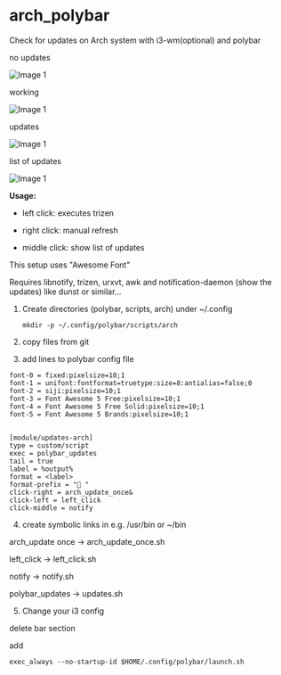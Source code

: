 # arch_polybar
Check for updates on Arch system with i3-wm(optional) and polybar

no updates

![Image 1](https://i.imgur.com/jaV91Uo.png)

working

![Image 1](https://i.imgur.com/9c1pAd9.png)

updates

![Image 1](https://i.imgur.com/H96Ugtr.png)

list of updates

![Image 1](https://i.imgur.com/zjX6ZDV.png)


**Usage:**

* left click: executes trizen

* right click: manual refresh

* middle click: show list of updates


This setup uses "Awesome Font"

Requires libnotify,  trizen, urxvt, awk and notification-daemon (show the updates) like dunst or similar...

1. Create directories (polybar, scripts, arch) under ~/.config
   ```
   mkdir -p ~/.config/polybar/scripts/arch
   ```
2. copy files from git

3. add lines to polybar config file

```
font-0 = fixed:pixelsize=10;1
font-1 = unifont:fontformat=truetype:size=8:antialias=false;0
font-2 = siji:pixelsize=10;1
font-3 = Font Awesome 5 Free:pixelsize=10;1
font-4 = Font Awesome 5 Free Solid:pixelsize=10;1
font-5 = Font Awesome 5 Brands:pixelsize=10;1


[module/updates-arch]
type = custom/script
exec = polybar_updates
tail = true
label = %output%
format = <label>
format-prefix = " "
click-right = arch_update_once&
click-left = left_click
click-middle = notify
```

4. create symbolic links in e.g. /usr/bin or ~/bin

arch_update once -> arch_update_once.sh

left_click -> left_click.sh

notify -> notify.sh

polybar_updates -> updates.sh

5. Change your i3 config

delete bar section

add
```
exec_always --no-startup-id $HOME/.config/polybar/launch.sh
```





